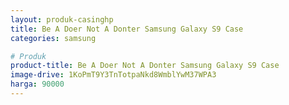 ```yaml
---
layout: produk-casinghp
title: Be A Doer Not A Donter Samsung Galaxy S9 Case
categories: samsung

# Produk
product-title: Be A Doer Not A Donter Samsung Galaxy S9 Case
image-drive: 1KoPmT9Y3TnTotpaNkd8WmblYwM37WPA3
harga: 90000
---
```

